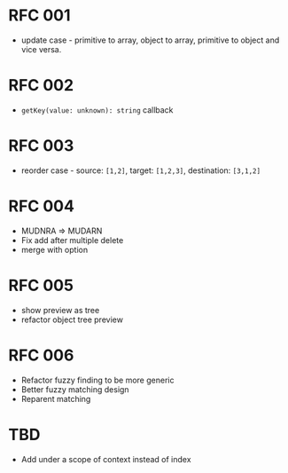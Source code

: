 # RFC 001

- update case - primitive to array, object to array, primitive to object and vice versa.

# RFC 002

- `getKey(value: unknown): string` callback

# RFC 003

- reorder case - source: `[1,2]`, target: `[1,2,3]`, destination: `[3,1,2]`

# RFC 004

- MUDNRA => MUDARN
- Fix add after multiple delete
- merge with option 

# RFC 005

- show preview as tree
- refactor object tree preview

# RFC 006
- Refactor fuzzy finding to be more generic
- Better fuzzy matching design
- Reparent matching

# TBD
- Add under a scope of context instead of index
